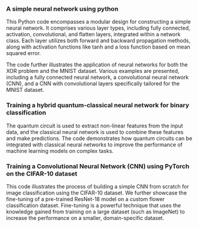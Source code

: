 ### A simple neural network using python
This Python code encompasses a modular design for constructing a simple neural network. It comprises various layer types, including fully connected, activation, convolutional, and flatten layers, integrated within a network class. Each layer utilizes both forward and backward propagation methods, along with activation functions like tanh and a loss function based on mean squared error.

The code further illustrates the application of neural networks for both the XOR problem and the MNIST dataset. Various examples are presented, including a fully connected neural network, a convolutional neural network (CNN), and a CNN with convolutional layers specifically tailored for the MNIST dataset.

### **Training a hybrid quantum-classical neural network for binary classification**
The quantum circuit is used to extract non-linear features from the input data, and the classical neural network is used to combine these features and make predictions. The code demonstrates how quantum circuits can be integrated with classical neural networks to improve the performance of machine learning models on complex tasks.

### Training a Convolutional Neural Network (CNN) using PyTorch on the CIFAR-10 dataset
This code illustrates the process of building a simple CNN from scratch for image classification using the CIFAR-10 dataset. We further showcase the fine-tuning of a pre-trained ResNet-18 model on a custom flower classification dataset. Fine-tuning is a powerful technique that uses the knowledge gained from training on a large dataset (such as ImageNet) to increase the performance on a smaller, domain-specific dataset.
